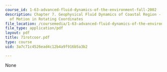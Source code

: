 ```yaml
---
course_id: 1-63-advanced-fluid-dynamics-of-the-environment-fall-2002
description: Chapter 7. Geophysical Fluid Dynamics of Coastal Region - 7.1 Equations
  of Motion in Rotating Coordinates
file_location: /coursemedia/1-63-advanced-fluid-dynamics-of-the-environment-fall-2002/3a7c71c4526ead4c12b4a9f916b5a3b2_71rotcoor.pdf
file_type: application/pdf
layout: pdf
title: 71rotcoor.pdf
type: course
uid: 3a7c71c4526ead4c12b4a9f916b5a3b2

---
```

None
